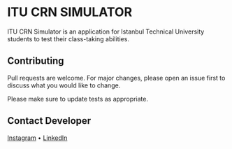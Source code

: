 # ITU CRN SIMULATOR

ITU CRN Simulator is an application for Istanbul Technical University students to test their class-taking abilities.

## Contributing

Pull requests are welcome. For major changes, please open an issue first to discuss what you would like to change.

Please make sure to update tests as appropriate.

## Contact Developer

[Instagram](https://www.instagram.com/asgarovvv/) •
[LinkedIn](https://www.linkedin.com/in/asgarovf/)
